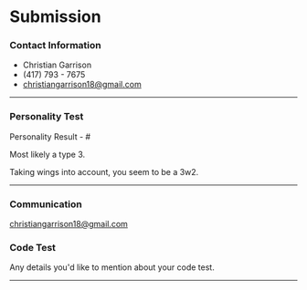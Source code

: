 # Submission

### Contact Information
- Christian Garrison 
- (417) 793 - 7675
- christiangarrison18@gmail.com

---

### Personality Test

Personality Result - #

Most likely a type 3.

Taking wings into account, you seem to be a 3w2.

---

### Communication

christiangarrison18@gmail.com

### Code Test

Any details you'd like to mention about your code test.

---
